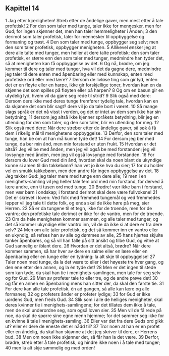 ## Kapittel 14

1 Jag etter kjærligheten! Streb etter de åndelige gaver, men mest etter å tale profetisk!
2 For den som taler med tunge, taler ikke for mennesker, men for Gud; for ingen skjønner det, men han taler hemmeligheter i Ånden;
3 den derimot som taler profetisk, taler for mennesker til oppbyggelse og formaning og trøst.
4 Den som taler med tunge, oppbygger seg selv; men den som taler profetisk, oppbygger menigheten.
5 Allikevel ønsker jeg at dere alle talte med tunger, men heller at dere talte profetisk; den som taler profetisk, er større enn den som taler med tunger, medmindre han tyder det, så at menigheten kan få oppbyggelse av det.
6 Og nå, brødre, om jeg kommer til dere og taler med tunger, hva vil det da gagne dere, medmindre jeg taler til dere enten med åpenbaring eller med kunnskap, enten med profetiske ord eller med lære?
7 Dersom de livløse ting som gir lyd, enten det er en fløyte eller en harpe, ikke gir forskjellige toner, hvordan kan en da skjønne det som spilles på fløyten eller på harpen?
8 Og om en basun gir en utydelig lyd, hvem vil da gjøre seg rede til strid?
9 Slik også med dere: Dersom dere ikke med deres tunge fremfører tydelig tale, hvordan kan en da skjønne det som blir sagt? dere vil jo da tale bort i været.
10 Så mange slags språk er det nå visst i verden, og det er intet av dem som ikke har sin betydning;
11 dersom jeg altså ikke kjenner språkets betydning, blir jeg en utlending for den som taler, og den som taler, blir en utlending for meg.
12 Slik også med dere: Når dere streber etter de åndelige gaver, så søk å få dem i rikelig mål til menighetens oppbyggelse.
13 Derfor, den som taler med tunge, han be om at han må kunne tyde det!
14 For dersom jeg ber med tunge, da ber min ånd, men min forstand er uten frukt.
15 Hvordan er det altså? Jeg vil be med ånden, men jeg vil også be med forstanden; jeg vil lovsynge med ånden, men jeg vil også lovsynge med forstanden.
16 For dersom du lover Gud med din ånd, hvordan skal da noen blant de ukyndige kunne si amen til din takkebønn? han vet jo ikke hva du sier;
17 for du holder vel en smukk takkebønn, men den andre får ingen oppbyggelse av det.
18 Jeg takker Gud: jeg taler mere med tunge enn dere alle;
19 men i en menighets-samling vil jeg heller tale fem ord med min forstand, for derved å lære andre, enn ti tusen ord med tunge.
20 Brødre! vær ikke barn i forstand, men vær barn i ondskap; i forstand derimot skal dere være fullvoksne!
21 Det er skrevet i loven: Ved folk med fremmed tungemål og ved fremmedes lepper vil jeg tale til dette folk, og enda skal de ikke høre på meg, sier Herren.
22 Så er da tungene til et tegn, ikke for de troende, men for de vantro; den profetiske tale derimot er ikke for de vantro, men for de troende.
23 Om da hele menigheten kommer sammen, og alle taler med tunger, og det så kommer ukyndige eller vantro inn, vil de da ikke si at dere er fra dere selv?
24 Men om alle taler profetisk, og det så kommer inn en vantro eller en ukyndig, så refses han av alle og dømmes av alle,
25 hans hjertes skjulte tanker åpenbares, og så vil han falle på sitt ansikt og tilbe Gud, og vitne at Gud sannelig er iblant dere.
26 Hvordan er det altså, brødre? Når dere kommer sammen, så har hver av dere en salme eller en lære eller en åpenbaring eller en tunge eller en tydning: la alt skje til oppbyggelse!
27 Taler noen med tunge, da la det være to eller i det høyeste tre hver gang, og den ene etter den annen, og la én tyde det!
28 Men er det ingen til stede som kan tyde, da skal han tie i menighets-samlingen, men tale for seg selv og for Gud.
29 Men av profeter tale to eller tre, og de andre prøve det!
30 og får en annen en åpenbaring mens han sitter der, da skal den første tie.
31 For dere kan alle tale profetisk, én ad gangen, så alle kan lære og alle formanes;
32 og profeters ånder er profeter lydige;
33 for Gud er ikke uordens Gud, men freds Gud.
34 Slik som i alle de helliges menigheter, skal deres kvinner tie i menighets-samlingene; for det tillates dem ikke å tale, men de skal underordne seg, som også loven sier.
35 Men vil de få rede på noe, da skal de spørre sine egne menn hjemme; for det sømmer seg ikke for en kvinne å tale i menighets-samling.
36 Eller var det fra dere Guds ord gikk ut? eller er dere de eneste det er nådd til?
37 Tror noen at han er en profet eller en åndelig, da skal han skjønne at det jeg skriver til dere, er Herrens bud.
38 Men om noen ikke skjønner det, så får han la det være.
39 Derfor, brødre, streb etter å tale profetisk, og hindre ikke noen i å tale med tunger;
40 men la alt skje sømmelig og med orden!
